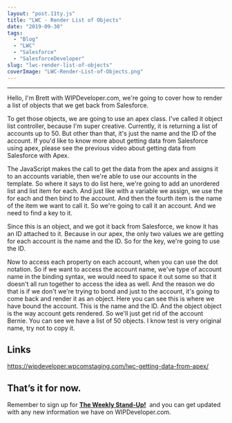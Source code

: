 ```yaml
---
layout: "post.11ty.js"
title: "LWC - Render List of Objects"
date: "2019-09-30"
tags: 
  - "Blog"
  - "LWC"
  - "Salesforce"
  - "SalesforceDeveloper"
slug: "lwc-render-list-of-objects"
coverImage: "LWC-Render-List-of-Objects.png"
---
```


* * *

Hello, I'm Brett with WIPDeveloper.com, we're going to cover how to render a list of objects that we get back from Salesforce.

To get those objects, we are going to use an apex class. I've called it object list controller, because I'm super creative. Currently, it is returning a list of accounts up to 50. But other than that, it's just the name and the ID of the account. If you'd like to know more about getting data from Salesforce using apex, please see the previous video about getting data from Salesforce with Apex.

The JavaScript makes the call to get the data from the apex and assigns it to an accounts variable, then we're able to use our accounts in the template. So where it says to do list here, we're going to add an unordered list and list item for each. And just like with a variable we assign, we use the for each and then bind to the account. And then the fourth item is the name of the item we want to call it. So we're going to call it an account. And we need to find a key to it.

Since this is an object, and we got it back from Salesforce, we know it has an ID attached to it. Because in our apex, the only two values we are getting for each account is the name and the ID. So for the key, we're going to use the ID.

Now to access each property on each account, when you can use the dot notation. So if we want to access the account name, we've type of account name in the binding syntax, we would need to space it out some so that it doesn't all run together to access the idea as well. And the reason we do that is if we don't we're trying to bond and just to the account, it's going to come back and render it as an object. Here you can see this is where we have bound the account. This is the name and the ID. And the object object is the way account gets rendered. So we'll just get rid of the account Bernie. You can see we have a list of 50 objects. I know test is very original name, try not to copy it.

## Links

https://wipdeveloper.wpcomstaging.com/lwc-getting-data-from-apex/

## That’s it for now.

Remember to sign up for **[The Weekly Stand-Up!](https://wipdeveloper.wpcomstaging.com/newsletter/)**  and you can get updated with any new information we have on WIPDeveloper.com.
